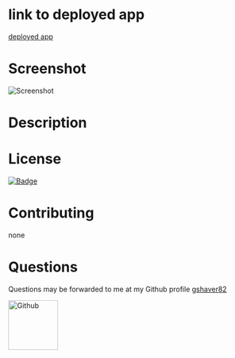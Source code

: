 # 
# link to deployed app
<a href='https://phasmaphobia-ghost-filter.herokuapp.com/' target='_blank'>deployed app</a>

# Screenshot
<img src='XXtempXX' alt=Screenshot>

# Description

# License
<a href='https://opensource.org/licenses/MIT'><img alt='Badge' src='https://img.shields.io/badge/License-MIT-yellow.svg'></a>

# Contributing
none
# Questions
 Questions may be forwarded to me at my Github profile
<a href='https://github.com/gshaver82'>gshaver82</a>

<img src='https://avatars.githubusercontent.com/u/52022933?v=4' alt=Github profile picture width=100>